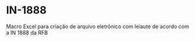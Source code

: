 # IN-1888
Macro Excel para criação de arquivo eletrônico com leiaute de acordo com a IN 1888 da RFB
